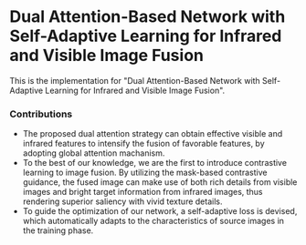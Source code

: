 # Dual Attention-Based Network with Self-Adaptive Learning for Infrared and Visible Image Fusion
This is the implementation for "Dual Attention-Based Network with Self-Adaptive Learning for Infrared and Visible Image Fusion".

### Contributions

- The proposed dual attention strategy can obtain effective visible and infrared features to intensify the fusion of  favorable features, by adopting global attention machanism. 
-  To the best of our knowledge, we are the first to introduce contrastive learning to image fusion. By utilizing  the mask-based contrastive guidance, the fused image can make use of both rich details from visible images and bright target information from infrared images, thus rendering superior saliency with vivid texture details.
- To guide the optimization of our network, a self-adaptive loss is devised, which automatically adapts to the characteristics of source  images in the training phase. 


